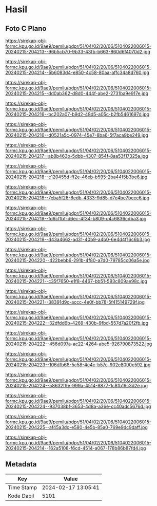 # Hasil

## Foto C Plano

https://sirekap-obj-formc.kpu.go.id/9ae9/pemilu/pdpr/51/04/02/20/06/5104022006015-20240215-204213--96b5cb70-9b33-43fb-b663-860d6f4070d2.jpg

https://sirekap-obj-formc.kpu.go.id/9ae9/pemilu/pdpr/51/04/02/20/06/5104022006015-20240215-204214--5b6083d4-e850-4c58-80aa-affc34a8d760.jpg

https://sirekap-obj-formc.kpu.go.id/9ae9/pemilu/pdpr/51/04/02/20/06/5104022006015-20240215-204215--dd0ab362-d8d0-444f-abe2-2731ba9e917e.jpg

https://sirekap-obj-formc.kpu.go.id/9ae9/pemilu/pdpr/51/04/02/20/06/5104022006015-20240215-204216--bc202a07-b9d2-48d5-a05c-b2fb5461697d.jpg

https://sirekap-obj-formc.kpu.go.id/9ae9/pemilu/pdpr/51/04/02/20/06/5104022006015-20240215-204216--d0521a5c-0974-45e7-8ba6-5f7aca9be249.jpg

https://sirekap-obj-formc.kpu.go.id/9ae9/pemilu/pdpr/51/04/02/20/06/5104022006015-20240215-204217--ab8b463b-5dbb-4307-854f-8aa53f17325a.jpg

https://sirekap-obj-formc.kpu.go.id/9ae9/pemilu/pdpr/51/04/02/20/06/5104022006015-20240215-204218--c120455d-ff2e-46eb-b595-2ba44f5b3be6.jpg

https://sirekap-obj-formc.kpu.go.id/9ae9/pemilu/pdpr/51/04/02/20/06/5104022006015-20240215-204218--7eba5f26-6edb-4333-9d85-d7e4be7becc6.jpg

https://sirekap-obj-formc.kpu.go.id/9ae9/pemilu/pdpr/51/04/02/20/06/5104022006015-20240215-204219--fd6cffbf-d6ec-4f34-b809-d4c6836cdba3.jpg

https://sirekap-obj-formc.kpu.go.id/9ae9/pemilu/pdpr/51/04/02/20/06/5104022006015-20240215-204219--d43a4662-ad31-40b9-a4b0-6e4d4f16c6b3.jpg

https://sirekap-obj-formc.kpu.go.id/9ae9/pemilu/pdpr/51/04/02/20/06/5104022006015-20240215-204220--422bebb6-291b-4f80-a7d0-79785cc06a5e.jpg

https://sirekap-obj-formc.kpu.go.id/9ae9/pemilu/pdpr/51/04/02/20/06/5104022006015-20240215-204221--c35f7650-e1f8-4467-bb51-593c809ae98c.jpg

https://sirekap-obj-formc.kpu.go.id/9ae9/pemilu/pdpr/51/04/02/20/06/5104022006015-20240215-204221--38391d9c-accc-4e0f-bb78-5f415149729f.jpg

https://sirekap-obj-formc.kpu.go.id/9ae9/pemilu/pdpr/51/04/02/20/06/5104022006015-20240215-204222--32dfdd6b-4269-430b-9fbd-557d7a20f2fb.jpg

https://sirekap-obj-formc.kpu.go.id/9ae9/pemilu/pdpr/51/04/02/20/06/5104022006015-20240215-204222--456d097a-ac22-4264-abe5-926790873522.jpg

https://sirekap-obj-formc.kpu.go.id/9ae9/pemilu/pdpr/51/04/02/20/06/5104022006015-20240215-204223--106dfb68-5c58-4c4c-b57c-902e8090c592.jpg

https://sirekap-obj-formc.kpu.go.id/9ae9/pemilu/pdpr/51/04/02/20/06/5104022006015-20240215-204224--58632f9e-999a-4514-8877-1c8fb19c3d2e.jpg

https://sirekap-obj-formc.kpu.go.id/9ae9/pemilu/pdpr/51/04/02/20/06/5104022006015-20240215-204224--937038bf-3653-4d8a-a36e-cc40adc5676d.jpg

https://sirekap-obj-formc.kpu.go.id/9ae9/pemilu/pdpr/51/04/02/20/06/5104022006015-20240215-204225--af45a3dc-e580-4e5b-85a0-769e9dc9daff.jpg

https://sirekap-obj-formc.kpu.go.id/9ae9/pemilu/pdpr/51/04/02/20/06/5104022006015-20240215-204214--162a5108-f6cd-4514-a067-178b86b87fd4.jpg


## Metadata

| Key        | Value               |
| ---------- | ------------------- |
| Time Stamp | 2024-02-17 13:05:41 |
| Kode Dapil | 5101                |



